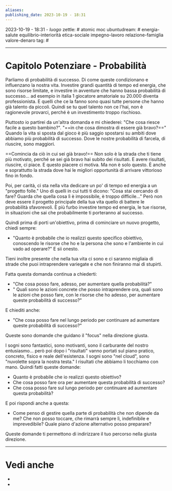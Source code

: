 ```yaml
---
aliases: 
publishing_date: 2023-10-19 - 18:31
---
```

2023-10-19 - 18:31 - *luogo*
zettle: # atomic moc
ubuntudream: # energia-salute equilibrio-interiorità etica-sociale impegno-lavoro relazione-famiglia valore-denaro 
tag: #

---
# Capitolo Potenziare - Probabilità

Parliamo di probabilità di successo. Di come queste condizionano e influenzano la nostra vita.
Investire grandi quantità di tempo ed energia, che sono risorse limitate, e investire in avventure che hanno bassa probabilità di successo... ad esempio in italia 1 giocatore amatoriale su 20.000 diventa professionista. E quelli che ce la fanno sono quasi tutte persone che hanno già talento da piccoli. Quindi se tu quel talento non ce l'hai, non è ragionevole provarci, perché è un investimento troppo rischioso.

Piuttosto io partirei da un'altra domanda e mi chiederei: "Che cosa riesce facile a questo bambino?". "==in che cosa dimostra di essere già bravo?=="
Quando la vita si sposta dal gioco è più saggio spostarsi su ambiti dove abbiamo più probabilità di successo. Dove le nostre probabilità di farcela, di riuscire, sono maggiori.

==Comincia da ciò in cui sei già bravo!==
Non solo è la strada che ti tiene più motivato, perché se sei già bravo hai subito dei risultati. E avere risultati, riuscire, ci piace. E questo piacere ci motiva. Ma non è solo questo. È anche e soprattutto la strada dove hai le migliori opportunità di arrivare vittorioso fino in fondo.

Poi, per carità, ci sta nella vita dedicare un po' di tempo ed energia a un "progetto folle." Uno di quelli in cui tutti ti dicono: "Cosa stai cercando di fare? Guarda che quella cosa lì è impossibile, è troppo difficile..."
Però non deve essere il progetto principale della tua vita quello di battere le probabilità sfavorevoli. È più furbo investire tempo ed energia, le tue risorse, in situazioni che sai che probabilmente ti porteranno al successo.

Quindi prima di porti un'obiettivo, prima di cominciare un nuovo progetto, chiedi sempre:
- "Quanto è probabile che io realizzi questo specifico obiettivo, conoscendo le risorse che ho e la persona che sono e l'ambiente in cui vado ad operare?"
E sii onesto.

Tieni inoltre presente che nella tua vita ci sono e ci saranno migliaia di strade che puoi intraprendere variegate e che non finiranno mai di stupirti.

Fatta questa domanda continua a chiederti:
- "Che cosa posso fare, adesso, per aumentare quella probabilità?"
- " Quali sono le azioni concrete che posso intraprendere ora, quali sono le azioni che posso fare, con le risorse che ho adesso, per aumentare queste probabilità di successo?"

E chiediti anche:
- "Che cosa posso fare nel lungo periodo per continuare ad aumentare queste probabilità di successo?"

Queste sono domande che guidano il "focus" nella direzione giusta.

I sogni sono fantastici, sono motivanti, sono il carburante del nostro entusiasmo... però poi dopo i "risultati" vanno portati sul piano pratico, concreto, fisico e reale dell'esistenza.
I sogni sono "nel cloud", sono "nuvolette sopra la nostra testa."
I risultati che abbiamo li tocchiamo con mano.
Quindi fatti queste domande: 
- Quanto è probabile che io realizzi questo obiettivo?
- Che cosa posso fare ora per aumentare questa probabilità di successo?
- Che cosa posso fare sul lungo periodo per continuare ad aumentare questa probabilità?

E poi rispondi anche a questa:
- Come penso di gestire quella parte di probabilità che non dipende da me? 
  Che non posso toccare, che rimarrà sempre lì, indefinibile e imprevedibile?
  Quale piano d'azione alternativo posso preparare?

Queste domande ti permettono di indirizzare il tuo percorso nella giusta direzione. 


---
# Vedi anche
- 
- 